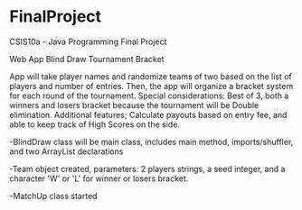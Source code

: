 FinalProject
============
CSIS10a - Java Programming Final Project


Web App Blind Draw Tournament Bracket


App will take player names and randomize teams of two based on the list of players and number of entries.
Then, the app will organize a bracket system for each round of the tournament. Special considerations:
Best of 3, both a winners and losers bracket because the tournament will be Double elimination. Additional features;
Calculate payouts based on entry fee, and able to keep track of High Scores on the side. 


-BlindDraw class will be main class, includes main method, imports/shuffler, and two ArrayList declarations

-Team object created, parameters: 2 players strings, a seed integer, and a character 'W' or 'L' for winner or losers bracket.

-MatchUp class started
